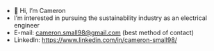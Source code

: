 - 👋 Hi, I’m Cameron
- I’m interested in pursuing the sustainability industry as an electrical engineer
- E-mail: cameron.small98@gmail.com (best method of contact)
- LinkedIn: https://www.linkedin.com/in/cameron-small98/
